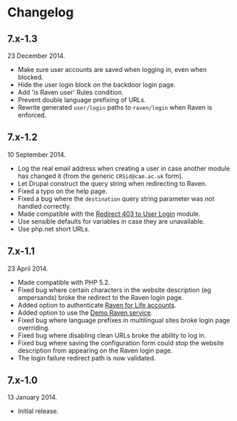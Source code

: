 Changelog
=========

7.x-1.3
-------

23 December 2014.

* Make sure user accounts are saved when logging in, even when blocked.
* Hide the user login block on the backdoor login page.
* Add 'is Raven user' Rules condition.
* Prevent double language prefixing of URLs.
* Rewrite generated `user/login` paths to `raven/login` when Raven is enforced.

7.x-1.2
-------

10 September 2014.

* Log the real email address when creating a user in case another module has changed it (from the generic `CRSid@cam.ac.uk` form).
* Let Drupal construct the query string when redirecting to Raven.
* Fixed a typo on the help page.
* Fixed a bug where the `destination` query string parameter was not handled correctly.
* Made compatible with the [Redirect 403 to User Login](https://www.drupal.org/project/r4032login) module.
* Use sensible defaults for variables in case they are unavailable.
* Use php.net short URLs.

7.x-1.1
-------

23 April 2014.

* Made compatible with PHP 5.2.
* Fixed bug where certain characters in the website description (eg ampersands) broke the redirect to the Raven login page.
* Added option to authenticate [Raven for Life accounts](http://www.ucs.cam.ac.uk/accounts/ravenleaving).
* Added option to use the [Demo Raven service](https://demo.raven.cam.ac.uk/).
* Fixed bug where language prefixes in multilingual sites broke login page overriding.
* Fixed bug where disabling clean URLs broke the ability to log in.
* Fixed bug where saving the configuration form could stop the website description from appearing on the Raven login page.
* The login failure redirect path is now validated.

7.x-1.0
-------

13 January 2014.

* Initial release.
